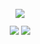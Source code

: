 <p align="center">
<a href="#"><img src="https://u.swvn9.net/2017/FkLFt.png"></a>
</p>
<p align="center">
<a href="https://travis-ci.org/swvn9/VoteBot"><img src="https://travis-ci.org/swvn9/VoteBot.svg?branch=master"></a>
<a href="#"><img src="https://discordapp.com/api/guilds/335535819152687105/widget.png?style=shield"></a>
</p>
